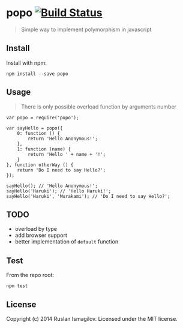 # popo [![Build Status](https://secure.travis-ci.org/isRuslan/popo.png?branch=master)](http://travis-ci.org/isRuslan/popo)

> Simple way to implement polymorphism in javascript

## Install

Install with npm:

```
npm install --save popo
```

## Usage
> There is only possible overload function by arguments number

```
var popo = require('popo');

var sayHello = popo({
	0: function () {
		return 'Hello Anonymous!';
	},
	1: function (name) {
		return 'Hello ' + name + '!';
	}
}, function otherWay () {
	return 'Do I need to say Hello?';
});

sayHello(); // 'Hello Anonymous!';
sayHello('Haruki'); // 'Hello Haruki!';
sayHello('Haruki', 'Murakami'); // 'Do I need to say Hello?';

```

## TODO
 - overload by type
 - add browser support
 - better implementation of `default` function

## Test

From the repo root:

```
npm test
```
## License
Copyright (c) 2014 Ruslan Ismagilov. Licensed under the MIT license.
